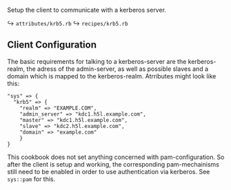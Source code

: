 Setup the client to communicate with a kerberos server.

↪ `attributes/krb5.rb`
↪ `recipes/krb5.rb`

## Client Configuration

The basic requirements for talking to a kerberos-server are the kerberos-realm, the adress of the admin-server, as well as possible slaves and a domain which is mapped to the kerberos-realm.  Atrributes might look like this:


	"sys" => {
	  "krb5" => {
	    "realm" => "EXAMPLE.COM",
		"admin_server" => "kdc1.h5l.example.com",
		"master" => "kdc1.h5l.example.com",
		"slave" => "kdc2.h5l.example.com",
		"domain" => "example.com"
		}
	}

This cookbook does not set anything concerned with pam-configuration.  So after the client is setup and working, the corresponding pam-mechainisms still need to be enabled in order to use authentication via kerberos.  See `sys::pam` for this.

